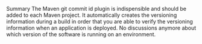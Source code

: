 Summary
The Maven git commit id plugin is indispensible and should be added to each Maven project. It automatically creates the versioning information during a build in order that you are able to verify the versioning information when an application is deployed. No discussions anymore about which version of the software is running on an environment.
